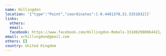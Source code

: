 ```yaml
---
name: Hillingdon
location: '{"type":"Point","coordinates":[-0.4481378,51.5351832]}'
links:
  others: 
  email: 
  facebook: https://www.facebook.com/Hillingdon-Rebels-331802980864421/
email: xrhillingdon@gmail.com
others: []
country: United Kingdom
---
```

